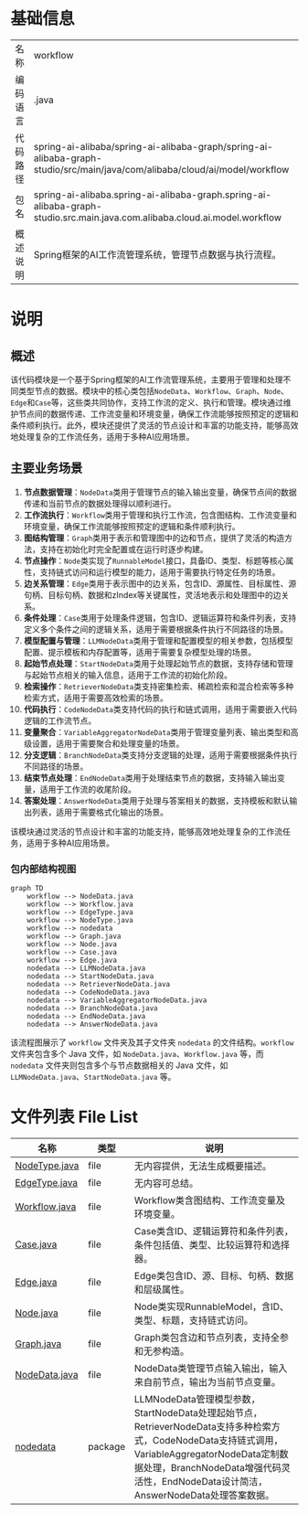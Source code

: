 # 基础信息

|      |      |
|------|------|
| 名称 | workflow |
| 编码语言 | .java |
| 代码路径 | spring-ai-alibaba/spring-ai-alibaba-graph/spring-ai-alibaba-graph-studio/src/main/java/com/alibaba/cloud/ai/model/workflow |
| 包名 | spring-ai-alibaba.spring-ai-alibaba-graph.spring-ai-alibaba-graph-studio.src.main.java.com.alibaba.cloud.ai.model.workflow |
| 概述说明 | Spring框架的AI工作流管理系统，管理节点数据与执行流程。 |

# 说明

## 概述

该代码模块是一个基于Spring框架的AI工作流管理系统，主要用于管理和处理不同类型节点的数据。模块中的核心类包括`NodeData`、`Workflow`、`Graph`、`Node`、`Edge`和`Case`等，这些类共同协作，支持工作流的定义、执行和管理。模块通过维护节点间的数据传递、工作流变量和环境变量，确保工作流能够按照预定的逻辑和条件顺利执行。此外，模块还提供了灵活的节点设计和丰富的功能支持，能够高效地处理复杂的工作流任务，适用于多种AI应用场景。

## 主要业务场景

1. **节点数据管理**：`NodeData`类用于管理节点的输入输出变量，确保节点间的数据传递和当前节点的数据处理得以顺利进行。
2. **工作流执行**：`Workflow`类用于管理和执行工作流，包含图结构、工作流变量和环境变量，确保工作流能够按照预定的逻辑和条件顺利执行。
3. **图结构管理**：`Graph`类用于表示和管理图中的边和节点，提供了灵活的构造方法，支持在初始化时完全配置或在运行时逐步构建。
4. **节点操作**：`Node`类实现了`RunnableModel`接口，具备ID、类型、标题等核心属性，支持链式访问和运行模型的能力，适用于需要执行特定任务的场景。
5. **边关系管理**：`Edge`类用于表示图中的边关系，包含ID、源属性、目标属性、源句柄、目标句柄、数据和zIndex等关键属性，灵活地表示和处理图中的边关系。
6. **条件处理**：`Case`类用于处理条件逻辑，包含ID、逻辑运算符和条件列表，支持定义多个条件之间的逻辑关系，适用于需要根据条件执行不同路径的场景。
7. **模型配置与管理**：`LLMNodeData`类用于管理和配置模型的相关参数，包括模型配置、提示模板和内存配置等，适用于需要复杂模型处理的场景。
8. **起始节点处理**：`StartNodeData`类用于处理起始节点的数据，支持存储和管理与起始节点相关的输入信息，适用于工作流的初始化阶段。
9. **检索操作**：`RetrieverNodeData`类支持密集检索、稀疏检索和混合检索等多种检索方式，适用于需要高效检索的场景。
10. **代码执行**：`CodeNodeData`类支持代码的执行和链式调用，适用于需要嵌入代码逻辑的工作流节点。
11. **变量聚合**：`VariableAggregatorNodeData`类用于管理变量列表、输出类型和高级设置，适用于需要聚合和处理变量的场景。
12. **分支逻辑**：`BranchNodeData`类支持分支逻辑的处理，适用于需要根据条件执行不同路径的场景。
13. **结束节点处理**：`EndNodeData`类用于处理结束节点的数据，支持输入输出变量，适用于工作流的收尾阶段。
14. **答案处理**：`AnswerNodeData`类用于处理与答案相关的数据，支持模板和默认输出列表，适用于需要格式化输出的场景。

该模块通过灵活的节点设计和丰富的功能支持，能够高效地处理复杂的工作流任务，适用于多种AI应用场景。


### 包内部结构视图

```mermaid
graph TD
    workflow --> NodeData.java
    workflow --> Workflow.java
    workflow --> EdgeType.java
    workflow --> NodeType.java
    workflow --> nodedata
    workflow --> Graph.java
    workflow --> Node.java
    workflow --> Case.java
    workflow --> Edge.java
    nodedata --> LLMNodeData.java
    nodedata --> StartNodeData.java
    nodedata --> RetrieverNodeData.java
    nodedata --> CodeNodeData.java
    nodedata --> VariableAggregatorNodeData.java
    nodedata --> BranchNodeData.java
    nodedata --> EndNodeData.java
    nodedata --> AnswerNodeData.java
```

该流程图展示了 `workflow` 文件夹及其子文件夹 `nodedata` 的文件结构。`workflow` 文件夹包含多个 Java 文件，如 `NodeData.java`、`Workflow.java` 等，而 `nodedata` 文件夹则包含多个与节点数据相关的 Java 文件，如 `LLMNodeData.java`、`StartNodeData.java` 等。

# 文件列表 File List

| 名称   | 类型  | 说明 |
|-------|------|-------------|
| [NodeType.java](NodeType.md) | file | 无内容提供，无法生成概要描述。 |
| [EdgeType.java](EdgeType.md) | file | 无内容可总结。 |
| [Workflow.java](Workflow.md) | file | Workflow类含图结构、工作流变量及环境变量。 |
| [Case.java](Case.md) | file | Case类含ID、逻辑运算符和条件列表，条件包括值、类型、比较运算符和选择器。 |
| [Edge.java](Edge.md) | file | Edge类包含ID、源、目标、句柄、数据和层级属性。 |
| [Node.java](Node.md) | file | Node类实现RunnableModel，含ID、类型、标题，支持链式访问。 |
| [Graph.java](Graph.md) | file | Graph类包含边和节点列表，支持全参和无参构造。 |
| [NodeData.java](NodeData.md) | file | NodeData类管理节点输入输出，输入来自前节点，输出为当前节点变量。 |
| [nodedata](nodedata/_module.md) | package | LLMNodeData管理模型参数，StartNodeData处理起始节点，RetrieverNodeData支持多种检索方式，CodeNodeData支持链式调用，VariableAggregatorNodeData定制数据处理，BranchNodeData增强代码灵活性，EndNodeData设计简洁，AnswerNodeData处理答案数据。 |


